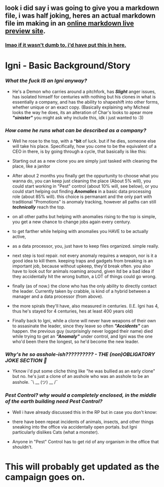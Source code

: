 ## look i did say i was going to give you a markdown file, i was half joking, heres an actual markdown file im making in an [online markdown live preview site](https://vscharimagefiles.neocities.org/haha.png).

### [lmao if it wasn't dumb to, i'd have put this in here.](https://vscharimagefiles.neocities.org/ahah.png)

# Igni - Basic Background/Story

### ***What the fuck IS an Igni anyway?***

- He's a Demon who carries around a pitchfork, has ***Slight*** anger issues, has isolated himself for centuries with nothing but his clones in what is essentially a company, and has the ability to shapeshift into other forms, whether unique or an exact copy. (Basically explaining why Micheal looks the way he does, its an alteration of Char's looks to apear more ***"sinister"*** you might ask why include this, idk i just wanted to :3)
 
### ***How come he runs what can be described as a company?***

- Well he rose to the top, with a ***bit** of luck. but if he dies, someone else will take his place. Specifically, how you come to be the equivalent of a CEO in there, is by going through a cycle, that basically is like this:

- Starting out as a new clone you are simply just tasked with cleaning the place, like a janitor

- After about 2 months you finally get the oppurtunity to choose what you wanna do, you can keep just cleaning the place (About 5% will), you could start working in "Pest" control (about 10% will, see below), or you could start helping out finding ***Anomalies*** in a basic data processing role (about 85% will). this choice is permanant and the only part with traditional "Promotions" is anomaly tracking, however all paths can still ***technically*** reach the top.

- on all other paths but helping with anomalies rising to the top is simple, you get a new chance to change jobs again every century.

- to get farther while helping with anomalies you HAVE to be actually active,
  
- as a data processor, you, just have to keep files organized. simple really.

- next step is tool repair. not every anomaly requires a weapon, nor is it a good idea to kill them. keeping traps and gadgets from breaking is an important job, because without upkeep, they'd break often. you also have to look out for animals roaming around, given itd be a bad idea if they accidentally hit the wrong button, a LOT of things could go wrong.

- finally (as of now.) the clone who has the only ability to directly contact the leader. Currently taken by crabble, is kind of a hybrid between a manager and a data processor (from above).

- the more spirals they'll have, also measured in centuries. (I.E. Igni has 4, thus he's stayed for 4 centuries, hes at least 400 years old)

- Finally back to Igni, while a clone will never have weapons of their own to assasinate the leader, since they leave so often ***"Accidents"*** can happen. the previous guy (surprisingly never logged their name) died while trying to get an ***"Anomaly"*** under control, and Igni was the one who'd been there the longest, so he'd become the new leader.
 
### ***Why's he so asshole-ish?????????? - THE (non)OBLIGATORY JOKE SECTION 🙏***

- Yknow i'd put some cliche thing like "he was bullied as an early clone" but no. he's just a clone of an asshole who was an asshole to be an asshole. ¯\ __ (ツ) __ /¯

### ***Pest Control? why would a completely enclosed, in the middle of the earth building need Pest Control?***

- Well i have already discussed this in the RP but in case you don't know:

- there have been repeat incidents of animals, insects, and other things sneaking into the office via accidentally open portals. but Igni particularly dislikes Cats (what a monster).

- Anyone in "Pest" Control has to get rid of any organism in the office that shouldn't.

# This will probably get updated as the campaign goes on.
